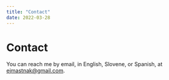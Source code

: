 ```yaml
---
title: "Contact"
date: 2022-03-28
---
```


# Contact

You can reach me by email, in English, Slovene, or Spanish, at [ejmastnak@gmail.com](mailto:ejmastnak@gmail.com).
